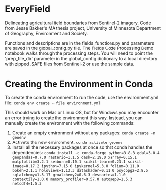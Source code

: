 # EveryField
Delineating agricultural field boundaries from Sentinel-2 imagery. Code from Jesse Bakker's MA thesis project, University of Minnesota Department of Geography, Environment and Society.

Functions and descriptions are in the fields_functions.py and parameters are saved in the global_config.py file. The Fields Code Processing Demo notebook walks through the processing steps. You will need to point the 'prep_file_dir' parameter in the global_config dictionary to a local directory with zipped .SAFE files from Sentinel-2 or use the sample data.

# Creating the Environment in Conda
To create the conda environment to run the code, use the environment.yml file:
`conda env create --file environment.yml`

This should work on Mac or Linux OS, but for Windows you may encounter an error trying to create the environment this way.
Instead, you can manually create the environment with the following commands:
  1. Create an empty environment without any packages:
  `conda create -n geoenv`
  2. Activate the new environment:
  `conda activate geoenv`
  3. Install all the necessary packages at once so that conda handles the dependencies:
  ```conda install -c conda-forge python=3.8.3 gdal=3.0.4 geopandas=0.7.0 rasterio=1.1.5 dask=2.19.0 xarray=0.15.1 matplotlib=3.2.1 seaborn=0.10.1 scikit-learn=0.23.1 scikit-image=0.17.2 ipython=7.15.0 ipykernel=5.3.0 folium=0.11.0 bokeh=2.1.1 holoviews=1.13.3 datashader=0.11.0 psycopg2=2.8.5 sqlalchemy=1.3.17 geoalchemy2=0.6.3 descartes=1.1.0 contextily=1.0.0 memory_profiler=0.57.0 autopep8=1.5.3 netcdf4=1.5.3```
